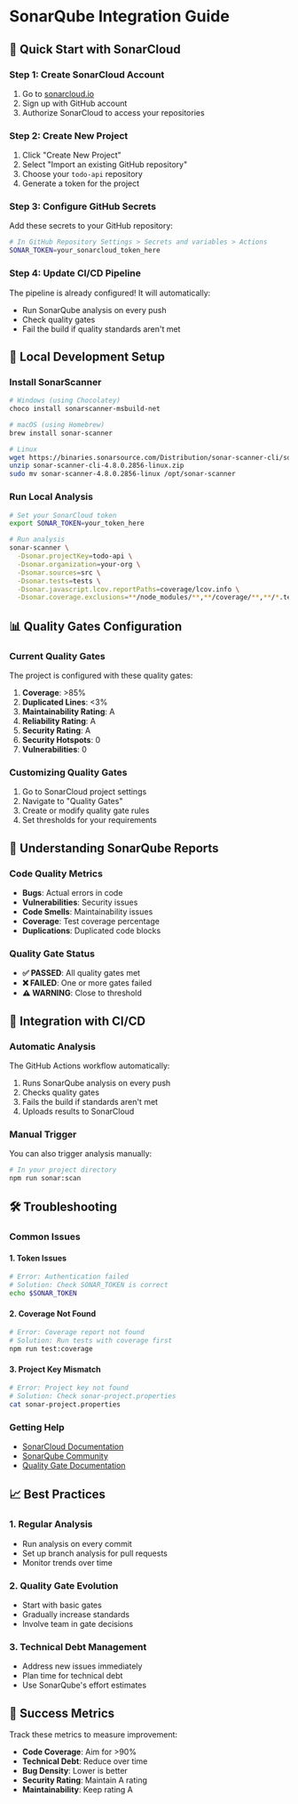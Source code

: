 # SonarQube Integration Guide

## 🚀 Quick Start with SonarCloud

### Step 1: Create SonarCloud Account
1. Go to [sonarcloud.io](https://sonarcloud.io)
2. Sign up with GitHub account
3. Authorize SonarCloud to access your repositories

### Step 2: Create New Project
1. Click "Create New Project"
2. Select "Import an existing GitHub repository"
3. Choose your `todo-api` repository
4. Generate a token for the project

### Step 3: Configure GitHub Secrets
Add these secrets to your GitHub repository:

```bash
# In GitHub Repository Settings > Secrets and variables > Actions
SONAR_TOKEN=your_sonarcloud_token_here
```

### Step 4: Update CI/CD Pipeline
The pipeline is already configured! It will automatically:
- Run SonarQube analysis on every push
- Check quality gates
- Fail the build if quality standards aren't met

## 🔧 Local Development Setup

### Install SonarScanner
```bash
# Windows (using Chocolatey)
choco install sonarscanner-msbuild-net

# macOS (using Homebrew)
brew install sonar-scanner

# Linux
wget https://binaries.sonarsource.com/Distribution/sonar-scanner-cli/sonar-scanner-cli-4.8.0.2856-linux.zip
unzip sonar-scanner-cli-4.8.0.2856-linux.zip
sudo mv sonar-scanner-4.8.0.2856-linux /opt/sonar-scanner
```

### Run Local Analysis
```bash
# Set your SonarCloud token
export SONAR_TOKEN=your_token_here

# Run analysis
sonar-scanner \
  -Dsonar.projectKey=todo-api \
  -Dsonar.organization=your-org \
  -Dsonar.sources=src \
  -Dsonar.tests=tests \
  -Dsonar.javascript.lcov.reportPaths=coverage/lcov.info \
  -Dsonar.coverage.exclusions=**/node_modules/**,**/coverage/**,**/*.test.js
```

## 📊 Quality Gates Configuration

### Current Quality Gates
The project is configured with these quality gates:

1. **Coverage**: >85%
2. **Duplicated Lines**: <3%
3. **Maintainability Rating**: A
4. **Reliability Rating**: A
5. **Security Rating**: A
6. **Security Hotspots**: 0
7. **Vulnerabilities**: 0

### Customizing Quality Gates
1. Go to SonarCloud project settings
2. Navigate to "Quality Gates"
3. Create or modify quality gate rules
4. Set thresholds for your requirements

## 🎯 Understanding SonarQube Reports

### Code Quality Metrics
- **Bugs**: Actual errors in code
- **Vulnerabilities**: Security issues
- **Code Smells**: Maintainability issues
- **Coverage**: Test coverage percentage
- **Duplications**: Duplicated code blocks

### Quality Gate Status
- **✅ PASSED**: All quality gates met
- **❌ FAILED**: One or more gates failed
- **⚠️ WARNING**: Close to threshold

## 🔄 Integration with CI/CD

### Automatic Analysis
The GitHub Actions workflow automatically:
1. Runs SonarQube analysis on every push
2. Checks quality gates
3. Fails the build if standards aren't met
4. Uploads results to SonarCloud

### Manual Trigger
You can also trigger analysis manually:
```bash
# In your project directory
npm run sonar:scan
```

## 🛠️ Troubleshooting

### Common Issues

#### 1. Token Issues
```bash
# Error: Authentication failed
# Solution: Check SONAR_TOKEN is correct
echo $SONAR_TOKEN
```

#### 2. Coverage Not Found
```bash
# Error: Coverage report not found
# Solution: Run tests with coverage first
npm run test:coverage
```

#### 3. Project Key Mismatch
```bash
# Error: Project key not found
# Solution: Check sonar-project.properties
cat sonar-project.properties
```

### Getting Help
- [SonarCloud Documentation](https://docs.sonarcloud.io/)
- [SonarQube Community](https://community.sonarsource.com/)
- [Quality Gate Documentation](https://docs.sonarcloud.io/advanced-setup/quality-gates/)

## 📈 Best Practices

### 1. Regular Analysis
- Run analysis on every commit
- Set up branch analysis for pull requests
- Monitor trends over time

### 2. Quality Gate Evolution
- Start with basic gates
- Gradually increase standards
- Involve team in gate decisions

### 3. Technical Debt Management
- Address new issues immediately
- Plan time for technical debt
- Use SonarQube's effort estimates

## 🎉 Success Metrics

Track these metrics to measure improvement:
- **Code Coverage**: Aim for >90%
- **Technical Debt**: Reduce over time
- **Bug Density**: Lower is better
- **Security Rating**: Maintain A rating
- **Maintainability**: Keep rating A
